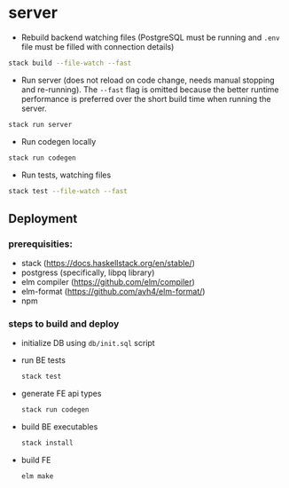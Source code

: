 # server

- Rebuild backend watching files (PostgreSQL must be running and `.env` file must be filled with connection details)

```sh
stack build --file-watch --fast
```

- Run server (does not reload on code change, needs manual stopping and re-running). The `--fast` flag is omitted because the better runtime performance is preferred over the short build time when running the server.

```sh
stack run server
```

- Run codegen locally

```sh
stack run codegen
```

- Run tests, watching files

```sh
stack test --file-watch --fast
```

## Deployment

### prerequisities:

- stack (https://docs.haskellstack.org/en/stable/)
- postgress (specifically, libpq library)
- elm compiler (https://github.com/elm/compiler)
- elm-format (https://github.com/avh4/elm-format/)
- npm

### steps to build and deploy

- initialize DB using `db/init.sql` script
- run BE tests
  ```sh
  stack test
  ```
- generate FE api types
  ```sh
  stack run codegen
  ```
- build BE executables
  ```sh
  stack install
  ```
- build FE

  ```sh
  elm make
  ```
